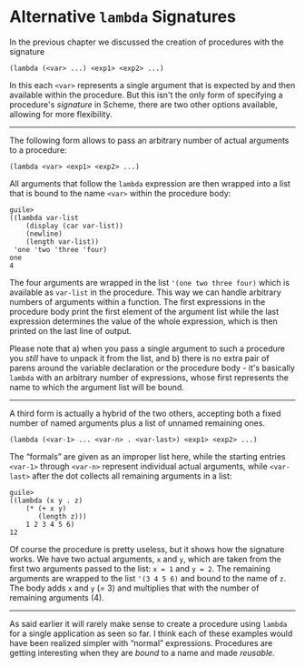 # Alternative `lambda` Signatures

In the previous chapter we discussed the creation of procedures with the signature

```
(lambda (<var> ...) <exp1> <exp2> ...)
```

In this each `<var>` represents a single argument that is expected by and then
available within the procedure.  But this isn't the only form of specifying a
procedure's *signature* in Scheme, there are two other options available,
allowing for more flexibility.

---

The following form allows to pass an arbitrary number of actual arguments to a
procedure:

```
(lambda <var> <exp1> <exp2> ...)
```

All arguments that follow the `lambda` expression are then wrapped into a list
that is bound to the name `<var>` within the procedure body:

```
guile>
((lambda var-list
    (display (car var-list))
    (newline)
    (length var-list))
 'one 'two 'three 'four)
one
4
```

The four arguments are wrapped in the list `'(one two three four)` which is
available as `var-list` in the procedure.  This way we can handle arbitrary
numbers of arguments within a function.  The first expressions in the procedure
body print the first element of the argument list while the last expression
determines the value of the whole expression, which is then printed on the last
line of output.

Please note that a) when you pass a single argument to such a procedure you
*still* have to unpack it from the list, and b) there is no extra pair of parens
around the variable declaration or the procedure body - it's basically `lambda`
with an arbitrary number of expressions, whose first represents the name to
which the argument list will be bound.

---

A third form is actually a hybrid of the two others, accepting both a fixed
number of named arguments plus a list of unnamed remaining ones.

```
(lambda (<var-1> ... <var-n> . <var-last>) <exp1> <exp2> ...)
```

The “formals” are given as an improper list here, while the starting entries
`<var-1>` through `<var-n>` represent individual actual arguments, while
`<var-last>` after the dot collects all remaining arguments in a list:

```
guile>
((lambda (x y . z)
    (* (+ x y)
       (length z)))
    1 2 3 4 5 6)
12
```

Of course the procedure is pretty useless, but it shows how the signature works.
We have two actual arguments, `x` and `y`, which are taken from the first two
arguments passed to the list: `x = 1` and `y = 2`.  The remaining arguments are
wrapped to the list `'(3 4 5 6)` and bound to the name of `z`.  The body adds
`x` and `y` (= 3) and multiplies that with the number of remaining arguments
(4).

---

As said earlier it will rarely make sense to create a procedure using `lambda`
for a single application as seen so far.  I think each of these examples would
have been realized simpler with “normal” expressions.  Procedures are getting
interesting when they are *bound* to a name and made *reusable*.
